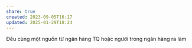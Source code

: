 ```yaml
---
share: true
created: 2023-09-05T16:17
updated: 2025-01-29T18:24
---
```

Đều cùng một nguồn từ ngân hàng TQ hoặc người trong ngân hàng ra làm
